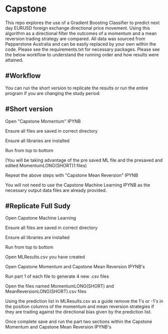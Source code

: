 # Capstone

This repo explores the use of a Gradient Boosting Classifier to predict next day EURUSD foreign exchange directional price movement. Using this algorithm as a directional filter the outcomes of a momentum and a mean reversion trading strategy are compared. All data was sourced from Pepperstone Australia and can be easily replaced by your own within the code. Please see the requirements.txt for necessary packages. Please see the below workflow to understand the running order and how results were attained.



#Workflow
---
You can run the short version to replicate the results or run the entire program if you are changing the study period:



#Short version
---
Open "Capstone Momentum" IPYNB

Ensure all files are saved in correct directory

Ensure all libraries are installed

Run from top to bottom

(You will be taking advantage of the pre saved ML file and the presaved and edited MomentumLONG(SHORT)1 files)

Repeat the above steps with "Capstone Mean Reversion" IPYNB

You will not need to use the Capstone Machine Learning IPYNB as the necessary output data files are already provided.



#Replicate Full Sudy
---
Open Capstone Machine Learning

Ensure all files are saved in correct directory

Ensure all libraries are installed

Run from top to bottom

Open MLResults.csv you have created

Open Capstone Momentum and Capstone Mean Reversion IPYNB's

Run part 1 of each file to generate 4 new .csv files

Open the files named MomentumLONG(SHORT) and MeanReversionLONG(SHORT).csv files

Using the prediction list in MLResults.csv as a guide remove the 1's or -1's in the position columns of the momentum and mean reversion strategies if they are trading against the directional bias given by the prediction list.

Once complete save and run the part two sections within the Capstone Momentum and Capstone Mean Reversion IPYNB's
